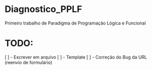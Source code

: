 # Diagnostico_PPLF
Primeiro trabalho de Paradigma de Programação Lógica e Funcional

# TODO:
[ ] - Escrever em arquivo
[ ] - Template
[ ] - Correção do Bug da URL (reenvio de formulário)
